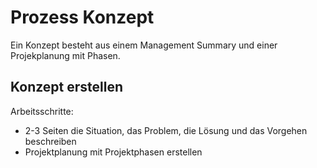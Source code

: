 # Prozess Konzept

Ein Konzept besteht aus einem Management Summary und einer Projekplanung mit Phasen.

## Konzept erstellen
Arbeitsschritte:
* 2-3 Seiten die Situation, das Problem, die Lösung und das Vorgehen beschreiben
* Projektplanung mit Projektphasen erstellen